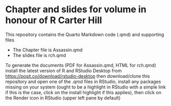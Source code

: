 # Chapter and slides for volume in honour of R Carter Hill

This repository contains the Quarto Markdown code (.qmd) and supporting files

- The Chapter file is Assassin.qmd
- The slides file is rch.qmd

To generate the documents (PDF for Assassin.qmd, HTML for rch.qmd) install the latest version of R and RStudio Desktop from https://posit.co/download/rstudio-desktop then download/clone this repository and open one of the .qmd files in RStudio, install any packages missing on your system (ought to be a highlight in RStudio with a simple link if this is the case, click on the install highlight if this applies), then click on the Render icon in RStudio (upper left pane by default)

